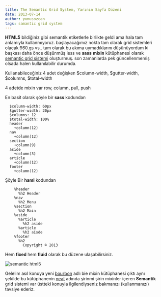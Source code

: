 ```yaml
---
title: The Semantic Grid System, Yarının Sayfa Düzeni
date: 2013-07-14
author: yunusozcan
tags: samantic grid system
---
```


**HTML5** bildiğiniz gibi semantik etiketlerle birlikte geldi ama hala tam anlamıyla kullanmıyoruz. başlayacağımız nokta tam olarak grid sistemleri olacak 960.gs vs.. tam olarak bu akıma uymadıklarını düşünüyordum ki başkası daha önce düşünmüş less ve **sass** **mixin** kütüphanesi olarak [semantic grid sistemi][1] oluşturmuş. son zamanlarda pek güncellenmemiş olsada halen kullanılabilir durumda.

Kullanabileceğiniz 4 adet değişken $column-width, $gutter-width, $columns, $total-width

4 adetde mixin var row, column, pull, push

En basit olarak şöyle bir **sass** kodundan

```
  $column-width: 60px
  $gutter-width: 20px
  $columns: 12
  $total-width: 100%
  header
    +column(12)
  nav
    +column(12)
  section
    +column(9)
  aside
    +column(3)
  article
    +column(12)
  footer
    +column(12)

```

Şöyle Bir **haml** kodundan

```
    %header
      %h2 Header
    %nav
      %h2 Menu
    %section
      %h2 Main
    %aside
      %article
        %h2 aside
      %article
        %h2 aisde
    %footer
      %h2
        Copyright © 2013
```

Hem **fixed** hem **fluid** olarak bu düzene ulaşabilirsiniz.

![semantic html5](articles/2013-07-14-html5-semantic.jpg)

Gelelim asıl konuya yeni [bourbon][3] adlı bie mixin kütüphanesi çıktı aynı şekilde bu kütüphanenin [neat][4] adında şirinmi şirin mixinler içeren **Semantik** grid sistemi var üstteki konuyla ilgilendiyseniz bakmanızı (kullanmanızı) tavsiye ederiz.

 [1]: http://semantic.gs/
 [2]: http://www.lab2023.com/wp-content/uploads/2013/07/html5-semantic.jpg
 [3]: http://bourbon.io/
 [4]: http://neat.bourbon.io/
